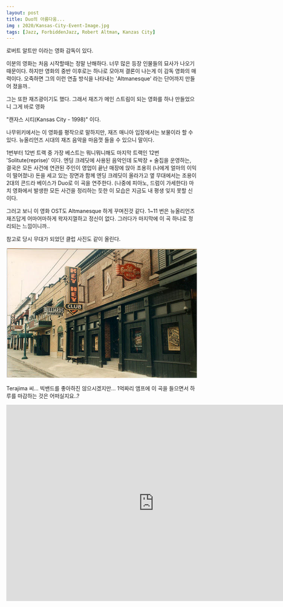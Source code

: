 ```yaml
---
layout: post
title: Duo의 아름다움...
img : 2020/Kansas-City-Event-Image.jpg
tags: [Jazz, ForbiddenJazz, Robert Altman, Kanzas City]
---
```




로버트 알트만 이라는 영화 감독이 있다. 



이분의 영화는 처음 시작할때는 정말 난해하다. 너무 많은 등장 인물들의 묘사가 나오기 때문이다.  하지만 영화의 중반 이후로는 하나로 모아져 결론이 나는게 이 감독 영화의 매력이다. 오죽하면 그의 이런 연출 방식을 나타내는 'Altmanesque' 라는 단어까지 만들어 졌을까..



그는 또한 재즈광이기도 했다. 그래서 재즈가 메인 스트림이 되는 영화를 하나 만들었으니 그게 바로 영화 

"캔자스 시티(Kansas City - 1998)" 이다. 



나무위키에서는 이 영화를 평작으로 말하지만, 재즈 매니아 입장에서는 보물이라 할 수 있다. 뉴올리언즈 시대의 재즈 음악을 마음껏 들을 수 있으니 말이다. 



1번부터 12번 트랙 중 가장 베스트는 뭐니뭐니해도 마지막 트랙인 12번 'Solitute(reprise)' 이다. 엔딩 크레딧에 사용된 음악인데 도박장 + 술집을 운영하는, 결국은 모든 사건에 연관된 주인이 영업이 끝난 매장에 앉아 조용히 (나에게 얼마의 이익이 떨어졌나) 돈을 세고 있는 장면과 함께 엔딩 크레딧이 올라가고 옆 무대에서는 조용이 2대의 콘드라 베이스가 Duo로 이 곡을 연주한다. (나중에 피아노, 드럼이 가세한다) 마치 영화에서 발생한 모든 사건을 정리하는 듯한 이 모습은 지금도 내 평생 잊지 못할 신이다. 



그러고 보니 이 영화 OST도 Altmanesque 하게 꾸며진것 같다. 1~11 번은 뉴올리언즈 재즈답게 어마어마하게 왁자지껄하고 정신이 없다. 그러다가 마지막에 이 곡 하나로 정리되는 느낌이니까.. 





참고로 당시 무대가 되었던 클럽 사진도 같이 올린다. 



![](/assets/img/2020/18th_vine1.jpg)



Terajima 씨... 빅밴드를 좋아하진 않으시겠지만... 1억짜리 앰프에 이 곡을 들으면서 하루를 마감하는 것은 어떠실지요..?





<iframe width="779" height="519" src="https://www.youtube.com/embed/1RIdu7gTZSg?list=PL92ED8BBDB4967C66" frameborder="0" allow="accelerometer; autoplay; encrypted-media; gyroscope; picture-in-picture" allowfullscreen></iframe>